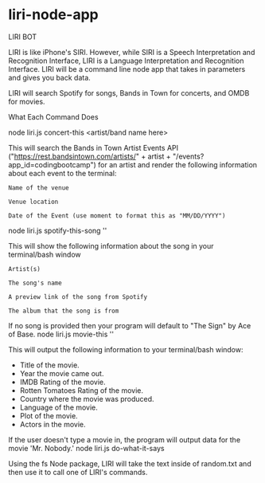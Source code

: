 # liri-node-app
LIRI BOT

LIRI is like iPhone's SIRI. However, while SIRI is a Speech Interpretation and Recognition Interface, LIRI is a Language Interpretation and Recognition Interface. LIRI will be a command line node app that takes in parameters and gives you back data.

LIRI will search Spotify for songs, Bands in Town for concerts, and OMDB for movies.

What Each Command Does

node liri.js concert-this <artist/band name here>

This will search the Bands in Town Artist Events API ("https://rest.bandsintown.com/artists/" + artist + "/events?app_id=codingbootcamp") for an artist and render the following information about each event to the terminal:

    Name of the venue

    Venue location

    Date of the Event (use moment to format this as "MM/DD/YYYY")
node liri.js spotify-this-song ''

This will show the following information about the song in your terminal/bash window

    Artist(s)

    The song's name

    A preview link of the song from Spotify

    The album that the song is from

If no song is provided then your program will default to "The Sign" by Ace of Base.
node liri.js movie-this ''

This will output the following information to your terminal/bash window:

  * Title of the movie.
  * Year the movie came out.
  * IMDB Rating of the movie.
  * Rotten Tomatoes Rating of the movie.
  * Country where the movie was produced.
  * Language of the movie.
  * Plot of the movie.
  * Actors in the movie.

If the user doesn't type a movie in, the program will output data for the movie 'Mr. Nobody.'
node liri.js do-what-it-says

Using the fs Node package, LIRI will take the text inside of random.txt and then use it to call one of LIRI's commands.    
